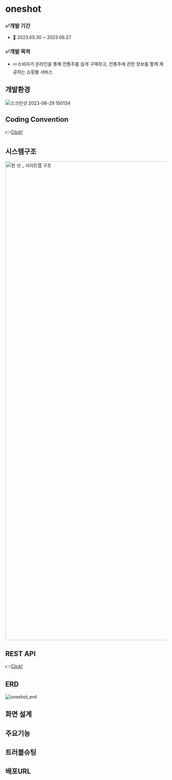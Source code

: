 # oneshot
### ✅개발 기간
- 📅 2023.05.30 ~ 2023.06.27
### ✅개발 목적
- ✏️소비자가 온라인을 통해 전통주를 쉽게 구매하고, 전통주에 관한 정보를 함께 제공하는 쇼핑몰 서비스
## 개발환경
![스크린샷 2023-06-29 150134](https://github.com/Neo9ri/oneshot/assets/134981437/8d862748-2d02-4464-83ee-f84cd17d7743)
## Coding Convention
   👉[Click!](https://github.com/Neo9ri/oneshot/wiki/%5B%EC%9B%90%EC%83%B7-%ED%94%84%EB%A1%9C%EC%A0%9D%ED%8A%B8%5D-Coding-Convention)
## 시스템구조
<img width="1492" alt="원 샷 _ 사이트맵 구조" src="https://github.com/Neo9ri/oneshot/assets/134981437/a5d7b89d-39ef-4a2d-b022-f588dae97f1a">

## REST API
   👉[Click!](https://github.com/Neo9ri/oneshot/wiki/REST-API)
   
## ERD
![oneshot_erd](https://github.com/Neo9ri/oneshot/assets/134981437/5356147a-3fb8-4fa6-ab08-3189a2926350)

## 화면 설계

## 주요기능

## 트러블슈팅

## 배포URL
